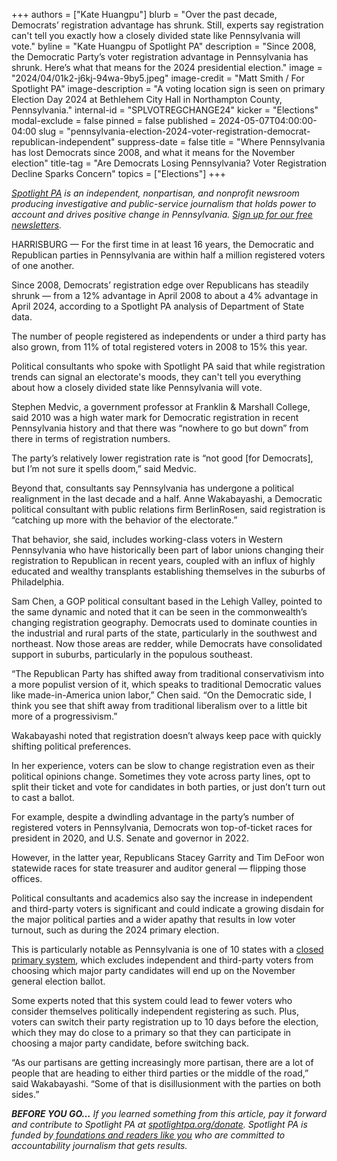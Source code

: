 +++
authors = ["Kate Huangpu"]
blurb = "Over the past decade, Democrats’ registration advantage has shrunk. Still, experts say registration can't tell you exactly how a closely divided state like Pennsylvania will vote."
byline = "Kate Huangpu of Spotlight PA"
description = "Since 2008, the Democratic Party’s voter registration advantage in Pennsylvania has shrunk. Here’s what that means for the 2024 presidential election."
image = "2024/04/01k2-j6kj-94wa-9by5.jpeg"
image-credit = "Matt Smith / For Spotlight PA"
image-description = "A voting location sign is seen on primary Election Day 2024 at Bethlehem City Hall in Northampton County, Pennsylvania."
internal-id = "SPLVOTREGCHANGE24"
kicker = "Elections"
modal-exclude = false
pinned = false
published = 2024-05-07T04:00:00-04:00
slug = "pennsylvania-election-2024-voter-registration-democrat-republican-independent"
suppress-date = false
title = "Where Pennsylvania has lost Democrats since 2008, and what it means for the November election"
title-tag = "Are Democrats Losing Pennsylvania? Voter Registration Decline Sparks Concern"
topics = ["Elections"]
+++

<a href="https://www.spotlightpa.org/"><em>Spotlight PA</em></a><em> is an independent, nonpartisan, and nonprofit newsroom producing investigative and public-service journalism that holds power to account and drives positive change in Pennsylvania. </em><a href="https://www.spotlightpa.org/newsletters"><em>Sign up for our free newsletters</em></a><em>.</em>

HARRISBURG — For the first time in at least 16 years, the Democratic and Republican parties in Pennsylvania are within half a million registered voters of one another.

Since 2008, Democrats’ registration edge over Republicans has steadily shrunk — from a 12% advantage in April 2008 to about a 4% advantage in April 2024, according to a Spotlight PA analysis of Department of State data.

The number of people registered as independents or under a third party has also grown, from 11% of total registered voters in 2008 to 15% this year.

<div class="flourish-embed flourish-chart" data-src="visualisation/17734121"><script src="https://public.flourish.studio/resources/embed.js"></script></div>

Political consultants who spoke with Spotlight PA said that while registration trends can signal an electorate&#39;s moods, they can&#39;t tell you everything about how a closely divided state like Pennsylvania will vote.

Stephen Medvic, a government professor at Franklin &amp; Marshall College, said 2010 was a high water mark for Democratic registration in recent Pennsylvania history and that there was “nowhere to go but down” from there in terms of registration numbers.

The party’s relatively lower registration rate is “not good \[for Democrats\], but I’m not sure it spells doom,” said Medvic.

Beyond that, consultants say Pennsylvania has undergone a political realignment in the last decade and a half. Anne Wakabayashi, a Democratic political consultant with public relations firm BerlinRosen, said registration is “catching up more with the behavior of the electorate.”

That behavior, she said, includes working-class voters in Western Pennsylvania who have historically been part of labor unions changing their registration to Republican in recent years, coupled with an influx of highly educated and wealthy transplants establishing themselves in the suburbs of Philadelphia.

Sam Chen, a GOP political consultant based in the Lehigh Valley, pointed to the same dynamic and noted that it can be seen in the commonwealth’s changing registration geography. Democrats used to dominate counties in the industrial and rural parts of the state, particularly in the southwest and northeast. Now those areas are redder, while Democrats have consolidated support in suburbs, particularly in the populous southeast.

“The Republican Party has shifted away from traditional conservativism into a more populist version of it, which speaks to traditional Democratic values like made-in-America union labor,” Chen said. “On the Democratic side, I think you see that shift away from traditional liberalism over to a little bit more of a progressivism.”

<div class="flourish-embed flourish-map" data-src="visualisation/17821083"><script src="https://public.flourish.studio/resources/embed.js"></script></div>

Wakabayashi noted that registration doesn’t always keep pace with quickly shifting political preferences.

In her experience, voters can be slow to change registration even as their political opinions change. Sometimes they vote across party lines, opt to split their ticket and vote for candidates in both parties, or just don’t turn out to cast a ballot.

For example, despite a dwindling advantage in the party’s number of registered voters in Pennsylvania, Democrats won top-of-ticket races for president in 2020, and U.S. Senate and governor in 2022.

However, in the latter year, Republicans Stacey Garrity and Tim DeFoor won statewide races for state treasurer and auditor general — flipping those offices.

Political consultants and academics also say the increase in independent and third-party voters is significant and could indicate a growing disdain for the major political parties and a wider apathy that results in low voter turnout, such as during the 2024 primary election.

<script src="https://www.spotlightpa.org/embed.js" async></script><div data-spl-embed-version="1" data-spl-src="https://www.spotlightpa.org/embeds/donate/"></div>

This is particularly notable as Pennsylvania is one of 10 states with a <a href="https://www.spotlightpa.org/news/2024/04/pennsylvania-primary-election-2024-open-primaries-independent-third-party-voters/">closed primary system</a>, which excludes independent and third-party voters from choosing which major party candidates will end up on the November general election ballot.

Some experts noted that this system could lead to fewer voters who consider themselves politically independent registering as such. Plus, voters can switch their party registration up to 10 days before the election, which they may do close to a primary so that they can participate in choosing a major party candidate, before switching back.

“As our partisans are getting increasingly more partisan, there are a lot of people that are heading to either third parties or the middle of the road,” said Wakabayashi. “Some of that is disillusionment with the parties on both sides.”

<strong><em>BEFORE YOU GO…</em></strong><em> If you learned something from this article, pay it forward and contribute to Spotlight PA at </em><a href="http://spotlightpa.org/donate"><em>spotlightpa.org/donate</em></a><em>. Spotlight PA is funded by</em><a href="https://www.spotlightpa.org/support"><em> foundations and readers like you</em></a><em> who are committed to accountability journalism that gets results.</em>

